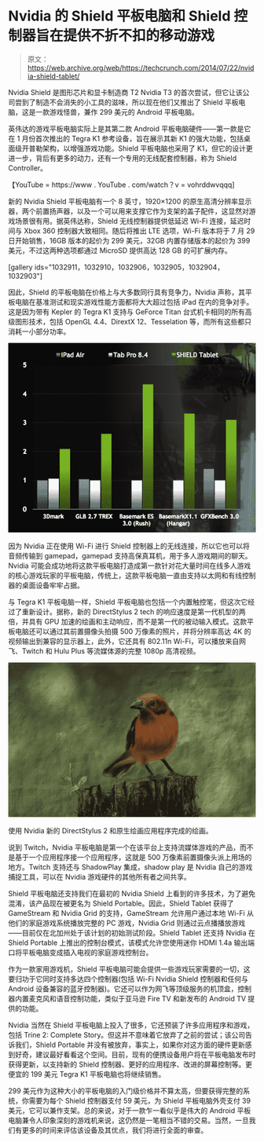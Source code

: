 # Nvidia 的 Shield 平板电脑和 Shield 控制器旨在提供不折不扣的移动游戏 

> 原文：<https://web.archive.org/web/https://techcrunch.com/2014/07/22/nvidia-shield-tablet/>

Nvidia Shield 是图形芯片和显卡制造商 T2 Nvidia T3 的首次尝试，但它让该公司尝到了制造不会消失的小工具的滋味，所以现在他们又推出了 Shield 平板电脑，这是一款游戏怪兽，兼作 299 美元的 Android 平板电脑。

英伟达的游戏平板电脑实际上是其第二款 Android 平板电脑硬件——第一款是它在 1 月份首次推出的 Tegra K1 参考设备，旨在展示其新 K1 的强大功能，包括桌面级开普勒架构，以增强游戏功能。Shield 平板电脑也采用了 K1，但它的设计更进一步，背后有更多的动力，还有一个专用的无线配套控制器，称为 Shield Controller。

【YouTube = https://www . YouTube . com/watch？v = vohrddwvqqq]

新的 Nvidia Shield 平板电脑有一个 8 英寸，1920×1200 的原生高清分辨率显示器，两个前置扬声器，以及一个可以用来支撑它作为支架的盖子配件，这显然对游戏场景很有用。据英伟达称，Shield 无线控制器提供低延迟 Wi-Fi 连接，延迟时间与 Xbox 360 控制器大致相同。随后将推出 LTE 选项，Wi-Fi 版本将于 7 月 29 日开始销售，16GB 版本的起价为 299 美元，32GB 内置存储版本的起价为 399 美元，不过这两种选项都通过 MicroSD 提供高达 128 GB 的可扩展内存。

[gallery ids="1032911，1032910，1032906，1032905，1032904，1032903"]

因此，Shield 的平板电脑在价格上与大多数同行具有竞争力，Nvidia 声称，其平板电脑在基准测试和现实游戏性能方面都将大大超过包括 iPad 在内的竞争对手。这是因为带有 Kepler 的 Tegra K1 支持与 GeForce Titan 台式机卡相同的所有高级图形技术，包括 OpenGL 4.4、DirextX 12、Tesselation 等，而所有这些都只消耗一小部分功率。

![Screen Shot 2014-07-22 at 7.36.58 AM](img/29dbe5ba32ae295af5265ae1aa4ae63b.png)

因为 Nvidia 正在使用 Wi-Fi 进行 Shield 控制器上的无线连接，所以它也可以将音频传输到 gamepad，gamepad 支持高保真耳机，用于多人游戏期间的聊天。Nvidia 可能会成功地将这款平板电脑打造成第一款针对花大量时间在线多人游戏的核心游戏玩家的平板电脑，传统上，这款平板电脑一直由支持以太网和有线控制器的桌面设备牢牢占据。

与 Tegra K1 平板电脑一样，Shield 平板电脑也包括一个内置触控笔，但这次它经过了重新设计。据称，新的 DirectStylus 2 tech 的响应速度是第一代机型的两倍，并具有 GPU 加速的绘画和主动响应，而不是第一代的被动输入模式。这款平板电脑还可以通过其前置摄像头拍摄 500 万像素的照片，并将分辨率高达 4K 的视频输出到兼容的显示器上，此外，它还具有 802.11n Wi-Fi，可以播放来自网飞、Twitch 和 Hulu Plus 等流媒体源的完整 1080p 高清视频。

![Painting done with Nvidia's new DirectStylus 2 and native painting app.](img/179d9af43bb08bb8d6c6417864b6194a.png)

使用 Nvidia 新的 DirectStylus 2 和原生绘画应用程序完成的绘画。

说到 Twitch，Nvidia 平板电脑是第一个在该平台上支持流媒体游戏的产品，而不是基于一个应用程序接一个应用程序，这就是 500 万像素前置摄像头派上用场的地方。Twitch 支持还与 ShadowPlay 集成，shadow play 是 Nvidia 自己的游戏捕捉工具，可以在 Nvidia 游戏硬件的其他所有者之间共享。

Shield 平板电脑还支持我们在最初的 Nvidia Shield 上看到的许多技术，为了避免混淆，该产品现在被更名为 Shield Portable。因此，Shield Tablet 获得了 GameStream 和 Nvidia Grid 的支持，GameStream 允许用户通过本地 Wi-Fi 从他们的家庭游戏系统播放完整的 PC 游戏，Nvidia Grid 则通过云点播播放游戏——目前仅在北加州处于该计划的初始测试阶段。Shield Tablet 还支持 Nvidia 在 Shield Portable 上推出的控制台模式，该模式允许您使用迷你 HDMI 1.4a 输出端口将平板电脑变成插入电视的家庭游戏控制台。

作为一款家用游戏机，Shield 平板电脑可能会提供一些游戏玩家需要的一切，这要归功于它同时支持多达四个控制器(包括 Wi-Fi Nvidia Shield 控制器和任何与 Android 设备兼容的蓝牙控制器)。它还可以作为网飞等顶级服务的机顶盒，控制器内置麦克风和语音控制功能，类似于亚马逊 Fire TV 和新发布的 Android TV 提供的功能。

Nvidia 当然在 Shield 平板电脑上投入了很多，它还预装了许多应用程序和游戏，包括 Trine 2: Complete Story。但这并不意味着它放弃了之前的尝试；该公司告诉我们，Shield Portable 并没有被放弃，事实上，如果你对这方面的硬件更新感到好奇，建议最好看看这个空间。目前，现有的便携设备用户将在平板电脑发布时获得更新，以支持新的 Shield 控制器、更好的应用程序、改进的屏幕控制等。更便宜的 199 美元 Tegra K1 平板电脑也将继续销售。

299 美元作为这种大小的平板电脑的入门级价格并不算太高，但要获得完整的系统，你需要为每个 Shield 控制器支付 59 美元，为 Shield 平板电脑外壳支付 39 美元，它可以兼作支架。总的来说，对于一款乍一看似乎是伟大的 Android 平板电脑兼令人印象深刻的游戏机来说，这仍然是一笔相当不错的交易。当然，一旦我们有更多的时间来评估该设备及其优点，我们将进行全面的审查。